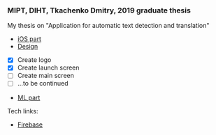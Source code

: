 ### MIPT, DIHT, Tkachenko Dmitry, 2019 graduate thesis
My thesis on "Application for automatic text detection and translation"

* [iOS part](https://github.com/klabertants/mipt_thesis/tree/master/iOS/)
* [Design](https://www.figma.com/file/NYoOoNyu3uDlYJKps1YiwevW/SpeakThru?node-id=0%3A1)
- [x] Create logo
- [x] Create launch screen
- [ ] Create main screen
- [ ] ...to be continued
* [ML part](https://github.com/klabertants/mipt_thesis/tree/master/ML/)

Tech links:
* [Firebase](https://console.firebase.google.com/u/3/project/speakthru-d756b/overview)
